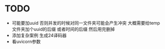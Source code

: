 # TODO

- 可能要加uuid 否则并发的时候对同一文件夹可能会产生冲突 大概需要给temp文件夹加个uuid的后缀 或者时间的后缀 然后用完删掉
- 添加复杂案例 生成24译码器
- 看uvicorn参数
